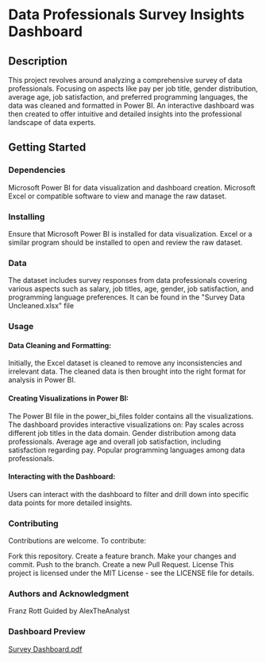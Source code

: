 # Data Professionals Survey Insights Dashboard
## Description
This project revolves around analyzing a comprehensive survey of data professionals. Focusing on aspects like pay per job title, gender distribution, average age, job satisfaction, and preferred programming languages, the data was cleaned and formatted in Power BI. An interactive dashboard was then created to offer intuitive and detailed insights into the professional landscape of data experts.

## Getting Started
### Dependencies
Microsoft Power BI for data visualization and dashboard creation.
Microsoft Excel or compatible software to view and manage the raw dataset.
### Installing
Ensure that Microsoft Power BI is installed for data visualization.
Excel or a similar program should be installed to open and review the raw dataset.
### Data
The dataset includes survey responses from data professionals covering various aspects such as salary, job titles, age, gender, job satisfaction, and programming language preferences. It can be found in the "Survey Data Uncleaned.xlsx" file

### Usage
#### Data Cleaning and Formatting:

Initially, the Excel dataset is cleaned to remove any inconsistencies and irrelevant data.
The cleaned data is then brought into the right format for analysis in Power BI.
#### Creating Visualizations in Power BI:

The Power BI file in the power_bi_files folder contains all the visualizations.
The dashboard provides interactive visualizations on:
Pay scales across different job titles in the data domain.
Gender distribution among data professionals.
Average age and overall job satisfaction, including satisfaction regarding pay.
Popular programming languages among data professionals.
#### Interacting with the Dashboard:

Users can interact with the dashboard to filter and drill down into specific data points for more detailed insights.

### Contributing
Contributions are welcome. To contribute:

Fork this repository.
Create a feature branch.
Make your changes and commit.
Push to the branch.
Create a new Pull Request.
License
This project is licensed under the MIT License - see the LICENSE file for details.

### Authors and Acknowledgment
Franz Rott
Guided by AlexTheAnalyst

### Dashboard Preview
[Survey Dashboard.pdf](https://github.com/franz-rott/Data-Professional-Survey/files/13488133/Survey.Dashboard.pdf)
